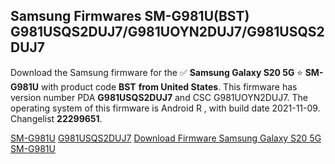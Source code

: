 <h2>Samsung Firmwares SM-G981U(BST) G981USQS2DUJ7/G981UOYN2DUJ7/G981USQS2DUJ7</h2>
Download the Samsung firmware for the ✅ <strong>Samsung Galaxy S20 5G </strong> ⭐ <strong>SM-G981U</strong> with product code <strong>BST</strong> <strong> from United States</strong>. This firmware has version number PDA <strong>G981USQS2DUJ7</strong> and CSC G981UOYN2DUJ7. The operating system of this firmware is Android R , with build date 2021-11-09. Changelist <strong>22299651</strong>.


[SM-G981U](https://samfirm.shop/samsung/model/SM-G981U)
[G981USQS2DUJ7](https://samfirm.shop/samsung/pda/G981USQS2DUJ7)
[Download Firmware Samsung Galaxy S20 5G SM-G981U](https://samfirm.shop/samsung/firmware/473578)
